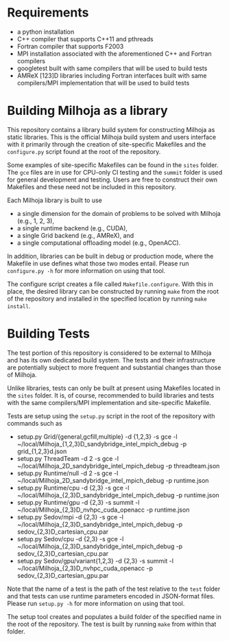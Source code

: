 Requirements
============
* a python installation
* C++ compiler that supports C++11 and pthreads
* Fortran compiler that supports F2003
* MPI installation associated with the aforementioned C++ and Fortran compilers
* googletest built with same compilers that will be used to build tests
* AMReX [123]D libraries including Fortran interfaces built with same compilers/MPI implementation that will be used to build tests

Building Milhoja as a library
=================================

This repository contains a library build system for constructing Milhoja as static libraries.  This is the official Milhoja build system and users interface with it primarily through the creation of site-specific Makefiles and the `configure.py` script found at the root of the repository.

Some examples of site-specific Makefiles can be found in the `sites` folder.  The `gce` files are in use for CPU-only CI testing and the `summit` folder is used for general development and testing.  Users are free to construct their own Makefiles and these need not be included in this repository.

Each Milhoja library is built to use
* a single dimension for the domain of problems to be solved with Milhoja (e.g., 1, 2, 3),
* a single runtime backend (e.g., CUDA),
* a single Grid backend (e.g., AMReX), and
* a single computational offloading model (e.g., OpenACC).

In addition, libraries can be built in debug or production mode, where the Makefile in use defines what those two modes entail.  Please run `configure.py -h` for more information on using that tool.

The configure script creates a file called `Makefile.configure`.  With this in place, the desired library can be constructed by running `make` from the root of the repository and installed in the specified location by running `make install`.

Building Tests
==============
The test portion of this repository is considered to be external to Milhoja and has its own dedicated build system.  The tests and their infrastructure are potentially subject to more frequent and substantial changes than those of Milhoja.

Unlike libraries, tests can only be built at present using Makefiles located in the `sites` folder.  It is, of course, recommended to build libraries and tests with the same compilers/MPI implementation and site-specific Makefile.

Tests are setup using the `setup.py` script in the root of the repository with commands such as

- setup.py Grid/{general,gcfill,multiple} -d {1,2,3} -s gce -l ~/local/Milhoja_{1,2,3}D_sandybridge_intel_mpich_debug -p grid\_{1,2,3}d.json
- setup.py ThreadTeam -d 2 -s gce -l ~/local/Milhoja_2D_sandybridge_intel_mpich_debug -p threadteam.json
- setup.py Runtime/null -d 2 -s gce -l ~/local/Milhoja_2D_sandybridge_intel_mpich_debug -p runtime.json
- setup.py Runtime/cpu -d {2,3} -s gce -l ~/local/Milhoja_{2,3}D_sandybridge_intel_mpich_debug -p runtime.json
- setup.py Runtime/gpu -d {2,3} -s summit -l ~/local/Milhoja_{2,3}D_nvhpc_cuda_openacc -p runtime.json
- setup.py Sedov/mpi -d {2,3} -s gce -l ~/local/Milhoja_{2,3}D_sandybridge_intel_mpich_debug -p sedov\_{2,3}D\_cartesian\_cpu.par 
- setup.py Sedov/cpu -d {2,3} -s gce -l ~/local/Milhoja_{2,3}D_sandybridge_intel_mpich_debug -p sedov\_{2,3}D\_cartesian\_cpu.par 
- setup.py Sedov/gpu/variant{1,2,3} -d {2,3} -s summit -l ~/local/Milhoja_{2,3}D_nvhpc_cuda_openacc -p sedov\_{2,3}D\_cartesian\_gpu.par

Note that the name of a test is the path of the test relative to the `test` folder and that tests can use runtime parameters encoded in JSON-format files.  Please run `setup.py -h` for more information on using that tool.

The setup tool creates and populates a build folder of the specified name in the root of the repository.  The test is built by running `make` from within that folder.

